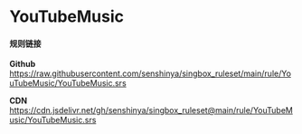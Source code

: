 # YouTubeMusic

#### 规则链接

**Github**
https://raw.githubusercontent.com/senshinya/singbox_ruleset/main/rule/YouTubeMusic/YouTubeMusic.srs

**CDN**
https://cdn.jsdelivr.net/gh/senshinya/singbox_ruleset@main/rule/YouTubeMusic/YouTubeMusic.srs